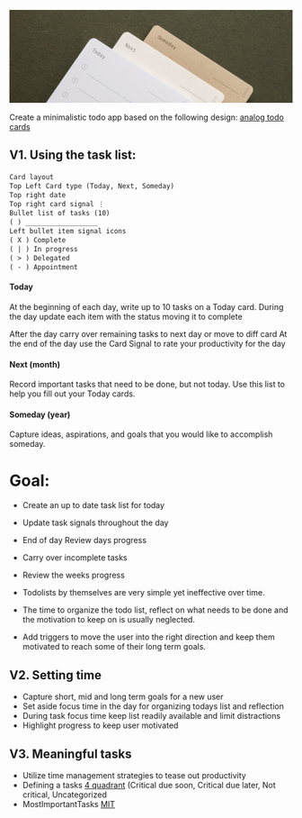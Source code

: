 ![](analog-bg.png)

Create a minimalistic todo app based on the following design:
[analog todo cards](https://ugmonk.com/blogs/journal/analog-the-simplest-productivity-system)

## V1. Using the task list:
```
Card layout
Top Left Card type (Today, Next, Someday)
Top right date
Top right card signal ⋮
Bullet list of tasks (10)
( ) __________________
Left bullet item signal icons
( X ) Complete
( | ) In progress
( > ) Delegated
( - ) Appointment
```

#### Today
At the beginning of each day, write up to 10 tasks on a Today card.
During the day update each item with the status moving it to complete

After the day carry over remaining tasks to next day or move to diff card
At the end of the day use the Card Signal to rate your productivity for the day

#### Next (month)
Record important tasks that need to be done, but not today.
Use this list to help you fill out your Today cards.

#### Someday (year)
Capture ideas, aspirations, and goals that you would like to accomplish someday.

# Goal:
- Create an up to date task list for today 
- Update task signals throughout the day
- End of day Review days progress
- Carry over incomplete tasks
- Review the weeks progress

- Todolists by themselves are very simple yet ineffective over time.
- The time to organize the todo list, reflect on what needs to be done and the motivation to keep on is usually neglected.
- Add triggers to move the user into the right direction and keep them motivated to reach some of their long term goals.

## V2. Setting time
- Capture short, mid and long term goals for a new user
- Set aside focus time in the day for organizing todays list and reflection
- During task focus time keep list readily available and limit distractions
- Highlight progress to keep user motivated

## V3. Meaningful tasks
- Utilize time management strategies to tease out productivity
- Defining a tasks [4 quadrant](https://appfluence.com/productivity/time-management-strategies-for-busy-people-using-the-4-quadrant-method/) 
  (Critical due soon, Critical due later, Not critical, Uncategorized
- MostImportantTasks [MIT](https://www.calendar.com/blog/mit-time-management-strategy/)
